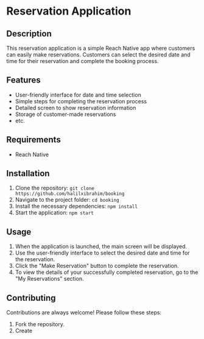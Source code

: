 # Reservation Application

## Description

This reservation application is a simple Reach Native app where customers can easily make reservations. Customers can select the desired date and time for their reservation and complete the booking process.

## Features

- User-friendly interface for date and time selection
- Simple steps for completing the reservation process
- Detailed screen to show reservation information
- Storage of customer-made reservations
- etc.

## Requirements

- Reach Native

## Installation

1. Clone the repository: `git clone https://github.com/halilxibrahim/booking`
2. Navigate to the project folder: `cd booking`
3. Install the necessary dependencies: `npm install`
4. Start the application: `npm start`

## Usage

1. When the application is launched, the main screen will be displayed.
2. Use the user-friendly interface to select the desired date and time for the reservation.
3. Click the "Make Reservation" button to complete the reservation.
4. To view the details of your successfully completed reservation, go to the "My Reservations" section.

## Contributing

Contributions are always welcome! Please follow these steps:

1. Fork the repository.
2. Create

